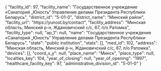 {
    "facility_id": 97,
    "facility_name": "Государственное учреждение «Санаторий „Юность“ Управление делами Президента Республики Беларусь",
    "district_id": "5-01-0",
    "district_name": "Минский район",
    "facility_url": "https:\/\/yunost.by\/contact",
    "facility_address": "Минская область,  Минский р-н, Ждановичский с\/с, 67, п\/о Ратомка",
    "facility_type": null,
    "ap_1": null,
    "name": "Государственное учреждение «Санаторий „Юность“ Управление делами Президента Республики Беларусь",
    "state": "public institution",
    "stats": [],
    "med_id": 102,
    "address": "Минская область,  Минский р-н, Ждановичский с\/с, 67, п\/о Ратомка",
    "devices": [],
    "coord_x_y": null,
    "place_name": "Минск",
    "place_type": null,
    "localties_key": 104,
    "year_of_closing": null,
    "year_of_opening": "1997",
    "healthcare_facility_key": 97,
    "administrative_division_id": "5-01-0"
}
